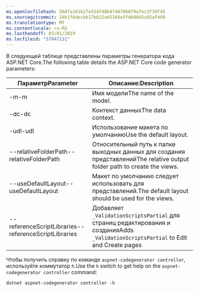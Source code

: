 ```yaml
---
ms.openlocfilehash: 568fa161b27e554fd8b474670b8f9a7ec2f39f45
ms.sourcegitcommit: 24b1f6decbb17bb22a45166e5fdb0845c65af498
ms.translationtype: MT
ms.contentlocale: ru-RU
ms.lasthandoff: 03/01/2019
ms.locfileid: "57047131"
---
```

<span data-ttu-id="30e94-101">В следующей таблице представлены параметры генератора кода ASP.NET Core.</span><span class="sxs-lookup"><span data-stu-id="30e94-101">The following table details the ASP.NET Core code generator parameters:</span></span>

| <span data-ttu-id="30e94-102">Параметр</span><span class="sxs-lookup"><span data-stu-id="30e94-102">Parameter</span></span>               | <span data-ttu-id="30e94-103">Описание:</span><span class="sxs-lookup"><span data-stu-id="30e94-103">Description</span></span>|
| ----------------- | ------------ |
| <span data-ttu-id="30e94-104">-m</span><span class="sxs-lookup"><span data-stu-id="30e94-104">-m</span></span>  | <span data-ttu-id="30e94-105">Имя модели</span><span class="sxs-lookup"><span data-stu-id="30e94-105">The name of the model.</span></span> |
| <span data-ttu-id="30e94-106">-dc</span><span class="sxs-lookup"><span data-stu-id="30e94-106">-dc</span></span>  | <span data-ttu-id="30e94-107">Контекст данных</span><span class="sxs-lookup"><span data-stu-id="30e94-107">The data context.</span></span> |
| <span data-ttu-id="30e94-108">-udl</span><span class="sxs-lookup"><span data-stu-id="30e94-108">-udl</span></span> | <span data-ttu-id="30e94-109">Использование макета по умолчанию</span><span class="sxs-lookup"><span data-stu-id="30e94-109">Use the default layout.</span></span> |
| <span data-ttu-id="30e94-110">--relativeFolderPath</span><span class="sxs-lookup"><span data-stu-id="30e94-110">--relativeFolderPath</span></span> | <span data-ttu-id="30e94-111">Относительный путь к папке выходных данных для создания представлений</span><span class="sxs-lookup"><span data-stu-id="30e94-111">The relative output folder path to create the views.</span></span> |
| <span data-ttu-id="30e94-112">--useDefaultLayout</span><span class="sxs-lookup"><span data-stu-id="30e94-112">--useDefaultLayout</span></span> | <span data-ttu-id="30e94-113">Макет по умолчанию следует использовать для представлений.</span><span class="sxs-lookup"><span data-stu-id="30e94-113">The default layout should be used for the views.</span></span> |
| <span data-ttu-id="30e94-114">--referenceScriptLibraries</span><span class="sxs-lookup"><span data-stu-id="30e94-114">--referenceScriptLibraries</span></span> | <span data-ttu-id="30e94-115">Добавляет `_ValidationScriptsPartial` для страниц редактирования и создания</span><span class="sxs-lookup"><span data-stu-id="30e94-115">Adds `_ValidationScriptsPartial` to Edit and Create pages</span></span> |

<span data-ttu-id="30e94-116">Чтобы получить справку по команде `aspnet-codegenerator controller`, используйте коммутатор `h`.</span><span class="sxs-lookup"><span data-stu-id="30e94-116">Use the `h` switch to get help on the `aspnet-codegenerator controller` command:</span></span>

```console
dotnet aspnet-codegenerator controller -h
```
